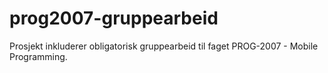 # prog2007-gruppearbeid
Prosjekt inkluderer obligatorisk gruppearbeid til faget PROG-2007 - Mobile Programming.
